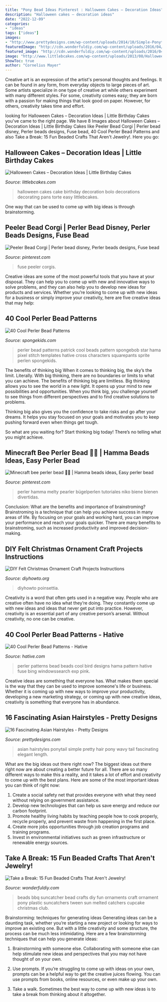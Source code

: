 ```yaml
---
title: "Pony Bead Ideas Pinterest : Halloween Cakes – Decoration Ideas"
description: "Halloween cakes – decoration ideas"
date: "2022-12-09"
categories:
- "ideas"
tags: ["ideas"]
images:
- "http://www.prettydesigns.com/wp-content/uploads/2014/10/Simple-Ponytail-for-Asian-Hairstyles.jpg"
featuredImage: "http://cdn.wonderfuldiy.com/wp-content/uploads/2016/04/BBQ-bead-suncatchers.jpg"
featured_image: "http://cdn.wonderfuldiy.com/wp-content/uploads/2016/04/BBQ-bead-suncatchers.jpg"
image: "http://www.littlebcakes.com/wp-content/uploads/2013/08/Halloween-Cake-Pans.jpg"
ShowToc: true
author: "Cornelius Mayer"
---
```



Creative art is an expression of the artist's personal thoughts and feelings. It can be found in any form, from everyday objects to large pieces of art. Some artists specialize in one type of creative art while others experiment with many different styles. For some, creativity comes easy; they are born with a passion for making things that look good on paper. However, for others, creativity takes time and effort.

	

		
looking for Halloween Cakes – Decoration Ideas | Little Birthday Cakes you've came to the right page. We have 8 Images about Halloween Cakes – Decoration Ideas | Little Birthday Cakes like Peeler Bead Corgi | Perler bead disney, Perler beads designs, Fuse bead, 40 Cool Perler Bead Patterns and also Take a Break: 15 Fun Beaded Crafts That Aren&#039;t Jewelry!. Here you go:
		
    
## Halloween Cakes – Decoration Ideas | Little Birthday Cakes

<img loading=lazy src="http://www.littlebcakes.com/wp-content/uploads/2013/08/Halloween-Cake-Pans.jpg" onerror="this.onerror=null;this.src='https://tse4.mm.bing.net/th?id=OIP.B5wizS3ToTirQS91WKHNRgHaJ4&amp;pid=15.1';" alt="Halloween Cakes – Decoration Ideas | Little Birthday Cakes">

_Source: littlebcakes.com_

>halloween cakes cake birthday decoration bolo decorations decorating pans torte easy littlebcakes. 

	

One way that can be used to come up with big ideas is through brainstorming.

    
## Peeler Bead Corgi | Perler Bead Disney, Perler Beads Designs, Fuse Bead

<img loading=lazy src="https://i.pinimg.com/736x/60/85/f0/6085f09cead01826d2ea6b01834bde03--corgis-perler-beads.jpg" onerror="this.onerror=null;this.src='https://tse2.mm.bing.net/th?id=OIP.KTPIIPolD3GaWiO8ZLWbGwHaJ6&amp;pid=15.1';" alt="Peeler Bead Corgi | Perler bead disney, Perler beads designs, Fuse bead">

_Source: pinterest.com_

>fuse peeler corgis. 

	

Creative ideas are some of the most powerful tools that you have at your disposal. They can help you to come up with new and innovative ways to solve problems, and they can also help you to develop new ideas for products and services. Whether you’re looking to come up with new ideas for a business or simply improve your creativity, here are five creative ideas that may help: 

    
## 40 Cool Perler Bead Patterns

<img loading=lazy src="http://spongekids.com/wp-content/uploads/2014/04/perler-beads-patterns/13-patrick-perler-beads-patterns.png" onerror="this.onerror=null;this.src='https://tse3.mm.bing.net/th?id=OIP.GKy60XG9SP3-ZHd1tkW-pQHaLO&amp;pid=15.1';" alt="40 Cool Perler Bead Patterns">

_Source: spongekids.com_

>perler bead patterns patrick cool beads pattern spongebob star hama pixel stitch templates hative cross characters squarepants sprite perlen spongekids. 

	

The benefits of thinking big
When it comes to thinking big, the sky’s the limit. Literally. With big thinking, there are no boundaries or limits to what you can achieve. The benefits of thinking big are limitless.
Big thinking allows you to see the world in a new light. It opens up your mind to new possibilities and opportunities. When you think big, you challenge yourself to see things from different perspectives and to find creative solutions to problems.

Thinking big also gives you the confidence to take risks and go after your dreams. It helps you stay focused on your goals and motivates you to keep pushing forward even when things get tough.

So what are you waiting for? Start thinking big today! There’s no telling what you might achieve.

    
## Minecraft Bee Perler Bead 💛🖤 | Hamma Beads Ideas, Easy Perler Bead

<img loading=lazy src="https://i.pinimg.com/736x/0a/f9/14/0af914f4ca64049425f3e8a8368d2657.jpg" onerror="this.onerror=null;this.src='https://tse1.mm.bing.net/th?id=OIP.8hVNvdTyxwZBWd1NgkHatQHaJ3&amp;pid=15.1';" alt="Minecraft bee perler bead 💛🖤 | Hamma beads ideas, Easy perler bead">

_Source: pinterest.com_

>perler hamma melty pearler bügelperlen tutoriales niko biene bienen divertidas. 

	

Conclusion: What are the benefits and importance of brainstroming?
Brainstroming is a technique that can help you achieve success in many areas of life. By focusing on your goals and working hard, you can improve your performance and reach your goals quicker. There are many benefits to brainstroming, such as increased productivity and improved decision-making.

    
## DIY Felt Christmas Ornament Craft Projects Instructions

<img loading=lazy src="https://www.diyhowto.org/wp-content/uploads/DIYHowto-DIY-Felt-Christmas-Ornament-Craft-Projects-Instructions-20.jpg" onerror="this.onerror=null;this.src='https://tse2.mm.bing.net/th?id=OIP.JdSjzkkuskSg7ck6n6izRQHaRJ&amp;pid=15.1';" alt="DIY Felt Christmas Ornament Craft Projects Instructions">

_Source: diyhowto.org_

>diyhowto poinsettia. 

	

Creativity is a word that often gets used in a negative way. People who are creative often have no idea what they’re doing. They constantly come up with new ideas and ideas that never get put into practice. However, creativity is an essential part of any creative person’s arsenal. Without creativity, no one can be creative.

    
## 40 Cool Perler Bead Patterns - Hative

<img loading=lazy src="https://hative.com/wp-content/uploads/2014/04/perler-beads-patterns/22-bird-perler-beads-patterns.png" onerror="this.onerror=null;this.src='https://tse4.mm.bing.net/th?id=OIP.fJeyW2fqXPaMoY_zpaTF-wHaGS&amp;pid=15.1';" alt="40 Cool Perler Bead Patterns - Hative">

_Source: hative.com_

>perler patterns bead beads cool bird designs hama pattern hative fuse bing windowssearch exp pink. 

	

Creative ideas are something that everyone has. What makes them special is the way that they can be used to improve someone's life or business. Whether it is coming up with new ways to improve your productivity, developing a new marketing strategy, or coming up with new creative ideas, creativity is something that everyone has in abundance.

    
## 16 Fascinating Asian Hairstyles - Pretty Designs

<img loading=lazy src="http://www.prettydesigns.com/wp-content/uploads/2014/10/Simple-Ponytail-for-Asian-Hairstyles.jpg" onerror="this.onerror=null;this.src='https://tse3.mm.bing.net/th?id=OIP.oVL_C46EmI06T1vy4z0yJwHaJ5&amp;pid=15.1';" alt="16 Fascinating Asian Hairstyles - Pretty Designs">

_Source: prettydesigns.com_

>asian hairstyles ponytail simple pretty hair pony wavy tail fascinating elegant length. 

	

What are the big ideas out there right now?
The biggest ideas out there right now are about creating a better future for all. There are so many different ways to make this a reality, and it takes a lot of effort and creativity to come up with the best plans. Here are some of the most important ideas you can think of right now:
1. Create a social safety net that provides everyone with what they need without relying on government assistance.
2. Develop new technologies that can help us save energy and reduce our carbon footprint. 
3. Promote healthy living habits by teaching people how to cook properly, recycle properly, and prevent waste from happening in the first place. 
4. Create more jobs opportunities through job creation programs and training programs. 
5. Invest in environmental initiatives such as green infrastructure or renewable energy sources.

    
## Take A Break: 15 Fun Beaded Crafts That Aren&#039;t Jewelry!

<img loading=lazy src="http://cdn.wonderfuldiy.com/wp-content/uploads/2016/04/BBQ-bead-suncatchers.jpg" onerror="this.onerror=null;this.src='https://tse4.mm.bing.net/th?id=OIP.y7W8PTNIzUemg6F3J_9lmAHaLJ&amp;pid=15.1';" alt="Take a Break: 15 Fun Beaded Crafts That Aren&#039;t Jewelry!">

_Source: wonderfuldiy.com_

>beads bbq suncatcher bead crafts diy fun ornaments craft ornament pony plastic suncatchers tween sun melted catchers cupcake christmas club. 

	

Brainstorming: techniques for generating ideas
Generating ideas can be a daunting task, whether you’re starting a new project or looking for ways to improve an existing one. But with a little creativity and some structure, the process can be much less intimidating.
Here are a few brainstorming techniques that can help you generate ideas:

1. Brainstorming with someone else. Collaborating with someone else can help stimulate new ideas and perspectives that you may not have thought of on your own.

2. Use prompts. If you’re struggling to come up with ideas on your own, prompts can be a helpful way to get the creative juices flowing. You can use prompts from books, online resources, or even make up your own.

3. Take a walk. Sometimes the best way to come up with new ideas is to take a break from thinking about it altogether.

